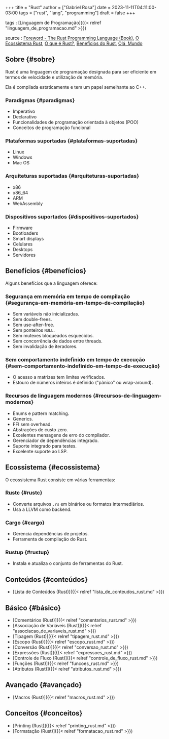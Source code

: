 +++
title = "Rust"
author = ["Gabriel Rosa"]
date = 2023-11-11T04:11:00-03:00
tags = ["rust", "lang", "programming"]
draft = false
+++

tags
: [Linguagem de Programação]({{< relref "linguagem_de_programacao.md" >}})

source
: [Foreword - The Rust Programming Language (Book)](https://doc.rust-lang.org/book/foreword.html), [O Ecossistema Rust](https://google.github.io/comprehensive-rust/pt-BR/cargo/rust-ecosystem.html), [O que é Rust?](https://google.github.io/comprehensive-rust/pt-BR/hello-world/what-is-rust.html), [Benefícios do Rust](https://google.github.io/comprehensive-rust/pt-BR/hello-world/benefits.html), [Olá, Mundo](https://google.github.io/comprehensive-rust/pt-BR/types-and-values/hello-world.html)


## Sobre {#sobre}

Rust é uma linguagem de programação designada para ser eficiente em termos de velocidade e utilização de memória.

Ela é compilada estaticamente e tem um papel semelhante ao C++.


### Paradigmas {#paradigmas}

-   Imperativo
-   Declarativo
-   Funcionalidades de programação orientada à objetos (POO)
-   Conceitos de programação funcional


### Plataformas suportadas {#plataformas-suportadas}

-   Linux
-   Windows
-   Mac OS


### Arquiteturas suportadas {#arquiteturas-suportadas}

-   x86
-   x86_64
-   ARM
-   WebAssembly


### Dispositivos suportados {#dispositivos-suportados}

-   Firmware
-   Bootloaders
-   Smart displays
-   Celulares
-   Desktops
-   Servidores


## Benefícios {#benefícios}

Alguns benefícios que a linguagem oferece:


### Segurança em memória em tempo de compilação {#segurança-em-memória-em-tempo-de-compilação}

-   Sem variáveis não inicializadas.
-   Sem double-frees.
-   Sem use-after-free.
-   Sem ponteiros `NULL`.
-   Sem mutexes bloqueados esquecidos.
-   Sem concorrência de dados entre threads.
-   Sem invalidação de iteradores.


### Sem comportamento indefinido em tempo de execução {#sem-comportamento-indefinido-em-tempo-de-execução}

-   O acesso a matrizes tem limites verificados.
-   Estouro de números inteiros é definido ("pânico" ou wrap-around).


### Recursos de linguagem modernos {#recursos-de-linguagem-modernos}

-   Enums e pattern matching.
-   Generics.
-   FFI sem overhead.
-   Abstrações de custo zero.
-   Excelentes mensagens de erro do compilador.
-   Gerenciador de dependências integrado.
-   Suporte integrado para testes.
-   Excelente suporte ao LSP.


## Ecossistema {#ecossistema}

O ecossistema Rust consiste em várias ferramentas:


### Rustc {#rustc}

-   Converte arquivos `.rs` em binários ou formatos intermediários.
-   Usa a LLVM como backend.


### Cargo {#cargo}

-   Gerencia dependências de projetos.
-   Ferramenta de compilação do Rust.


### Rustup {#rustup}

-   Instala e atualiza o conjunto de ferramentas do Rust.


## Conteúdos {#conteúdos}

-   [Lista de Conteúdos (Rust)]({{< relref "lista_de_conteudos_rust.md" >}})


## Básico {#básico}

-   [Comentários (Rust)]({{< relref "comentarios_rust.md" >}})
-   [Associação de Variáveis (Rust)]({{< relref "associacao_de_variaveis_rust.md" >}})
-   [Tipagem (Rust)]({{< relref "tipagem_rust.md" >}})
-   [Escopo (Rust)]({{< relref "escopo_rust.md" >}})
-   [Conversão (Rust)]({{< relref "conversao_rust.md" >}})
-   [Expressões (Rust)]({{< relref "expressoes_rust.md" >}})
-   [Controle de Fluxo (Rust)]({{< relref "controle_de_fluxo_rust.md" >}})
-   [Funções (Rust)]({{< relref "funcoes_rust.md" >}})
-   [Atributos (Rust)]({{< relref "atributos_rust.md" >}})


## Avançado {#avançado}

-   [Macros (Rust)]({{< relref "macros_rust.md" >}})


## Conceitos {#conceitos}

-   [Printing (Rust)]({{< relref "printing_rust.md" >}})
-   [Formatação (Rust)]({{< relref "formatacao_rust.md" >}})
